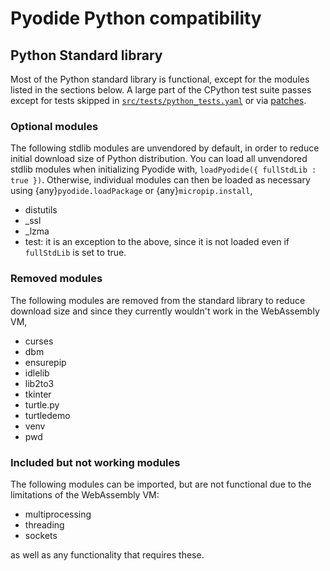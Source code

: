 # Pyodide Python compatibility

## Python Standard library

Most of the Python standard library is functional, except for the modules
listed in the sections below. A large part of the CPython test suite passes except for
tests skipped in
[`src/tests/python_tests.yaml`](https://github.com/pyodide/pyodide/blob/main/src/tests/python_tests.yaml)
or via [patches](https://github.com/pyodide/pyodide/tree/main/cpython/patches).

### Optional modules

The following stdlib modules are unvendored by default,
in order to reduce initial download size of Python distribution.
You can load all unvendored stdlib modules
when initializing Pyodide with, `loadPyodide({ fullStdLib : true })`.
Otherwise, individual modules can then be loaded as necessary using
{any}`pyodide.loadPackage` or {any}`micropip.install`,

- distutils
- \_ssl
- \_lzma
- test: it is an exception to the above, since it is not loaded even if `fullStdLib` is set to true.

### Removed modules

The following modules are removed from the standard library to reduce download size and
since they currently wouldn't work in the WebAssembly VM,

- curses
- dbm
- ensurepip
- idlelib
- lib2to3
- tkinter
- turtle.py
- turtledemo
- venv
- pwd

### Included but not working modules

The following modules can be imported, but are not functional due to the limitations of the WebAssembly VM:

- multiprocessing
- threading
- sockets

as well as any functionality that requires these.
